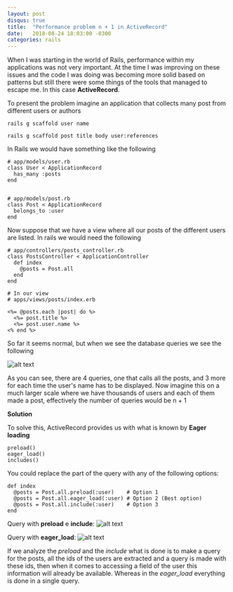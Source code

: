 ```yaml
---
layout: post
disqus: true
title:  "Performance problem n + 1 in ActiveRecord"
date:   2018-08-24 18:03:00 -0300
categories: rails
---
```


When I was starting in the world of Rails, performance within my applications was not very important. At the time I was improving on these issues and the code I was doing was becoming more solid based on patterns but still there were some things of the tools that managed to escape me. In this case **ActiveRecord**.

To present the problem imagine an application that collects many post from different users or authors

`rails g scaffold user name`

`rails g scaffold post title body user:references`

In Rails we would have something like the following

```
# app/models/user.rb
class User < ApplicationRecord
  has_many :posts
end


# app/models/post.rb
class Post < ApplicationRecord
  belongs_to :user
end

```

Now suppose that we have a view where all our posts of the different users are listed. In rails we would need the following

```
# app/controllers/posts_controller.rb
class PostsController < ApplicationController
  def index
    @posts = Post.all
  end
end

# In our view
# apps/views/posts/index.erb

<%= @posts.each |post| do %>
  <%= post.title %>
  <%= post.user.name %>
<% end %>

```

So far it seems normal, but when we see the database queries we see the following

![alt text](https://i.imgur.com/LvJzUrr.png "Problem n+1")

As you can see, there are 4 queries, one that calls all the posts, and 3 more for each time the user's name has to be displayed. Now imagine this on a much larger scale where we have thousands of users and each of them made a post, effectively the number of queries would be n + 1

**Solution**

To solve this, ActiveRecord provides us with what is known by **Eager loading**

```
preload()
eager_load()
includes()
```

You could replace the part of the query with any of the following options:

```
def index
  @posts = Post.all.preload(:user)    # Option 1
  @posts = Post.all.eager_load(:user) # Option 2 (Best option)
  @posts = Post.all.include(:user)    # Option 3
end
```

Query with **preload** e **include**:
![alt text](https://i.imgur.com/dOLKFY5.png "Query with preload and include")

Query with **eager_load**:
![alt text](https://i.imgur.com/PhNOwsN.png "Query with eager load")

If we analyze the *preload* and the *include* what is done is to make a query for the posts, all the ids of the users are extracted and a query is made with these ids, then when it comes to accessing a field of the user this information will already be available. Whereas in the *eager_load* everything is done in a single query.
